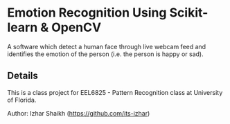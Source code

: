 # Emotion Recognition Using Scikit-learn & OpenCV
A software which detect a human face through live webcam feed and identifies the emotion of the person (i.e. the person is happy or sad).

## Details
This is a class project for EEL6825 - Pattern Recognition class at University of Florida.

Author: Izhar Shaikh (https://github.com/its-izhar)

